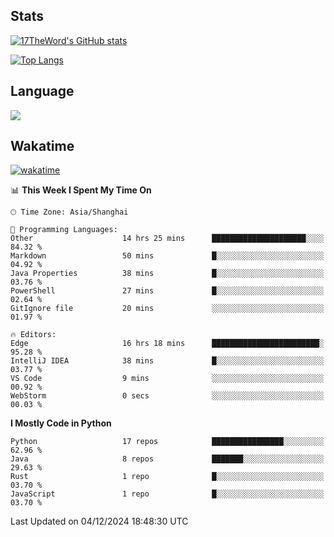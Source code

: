 ## Stats

[![17TheWord's GitHub stats](https://github-readme-stats.vercel.app/api?username=17TheWord&count_private=true&show_icons=true)](https://github.com/anuraghazra/github-readme-stats)

[![Top Langs](https://github-readme-stats.vercel.app/api/top-langs/?username=17TheWord&layout=compact&hide=html)](https://github.com/anuraghazra/github-readme-stats)

## Language

<img align="center" src="https://github-readme-stats-theword.vercel.app/api/wakatime?username=559772f0-9c03-4114-9e11-1b4b8b998e10&layout=compact&theme=dracula&hide_border=true">

## Wakatime

[![wakatime](https://wakatime.com/badge/user/559772f0-9c03-4114-9e11-1b4b8b998e10.svg)](https://wakatime.com/@559772f0-9c03-4114-9e11-1b4b8b998e10)

<!--START_SECTION:waka-->
📊 **This Week I Spent My Time On** 

```text
🕑︎ Time Zone: Asia/Shanghai

💬 Programming Languages: 
Other                    14 hrs 25 mins      █████████████████████░░░░   84.32 % 
Markdown                 50 mins             █░░░░░░░░░░░░░░░░░░░░░░░░   04.92 % 
Java Properties          38 mins             █░░░░░░░░░░░░░░░░░░░░░░░░   03.76 % 
PowerShell               27 mins             █░░░░░░░░░░░░░░░░░░░░░░░░   02.64 % 
GitIgnore file           20 mins             ░░░░░░░░░░░░░░░░░░░░░░░░░   01.97 % 

🔥 Editors: 
Edge                     16 hrs 18 mins      ████████████████████████░   95.28 % 
IntelliJ IDEA            38 mins             █░░░░░░░░░░░░░░░░░░░░░░░░   03.77 % 
VS Code                  9 mins              ░░░░░░░░░░░░░░░░░░░░░░░░░   00.92 % 
WebStorm                 0 secs              ░░░░░░░░░░░░░░░░░░░░░░░░░   00.03 % 
```

**I Mostly Code in Python** 

```text
Python                   17 repos            ████████████████░░░░░░░░░   62.96 % 
Java                     8 repos             ███████░░░░░░░░░░░░░░░░░░   29.63 % 
Rust                     1 repo              █░░░░░░░░░░░░░░░░░░░░░░░░   03.70 % 
JavaScript               1 repo              █░░░░░░░░░░░░░░░░░░░░░░░░   03.70 % 
```




 Last Updated on 04/12/2024 18:48:30 UTC
<!--END_SECTION:waka-->
